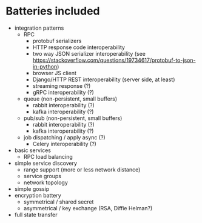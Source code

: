 # Batteries included

* integration patterns
    * RPC
        * protobuf serializers
        * HTTP response code interoperability
        * two way JSON serializer interoperability (see https://stackoverflow.com/questions/19734617/protobuf-to-json-in-python)
        * browser JS client
        * Django/HTTP REST interoperability (server side, at least)
        * streaming response (?)
        * gRPC interoperability (?)
    * queue (non-persistent, small buffers)
        * rabbit interoperability (?)
        * kafka interoperability (?)
    * pub/sub (non-persistent, small buffers)
        * rabbit interoperability (?)
        * kafka interoperability (?)
    * job dispatching / apply async (?)
        * Celery interoperability (?)
* basic services
    * RPC load balancing
* simple service discovery
    * range support (more or less network distance)
    * service groups
    * network topology
* simple gossip
* encryption battery
    * symmetrical / shared secret
    * asymmetrical / key exchange (RSA, Diffie Helman?)
* full state transfer
